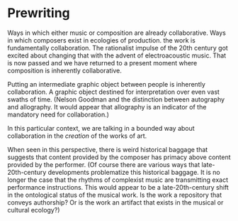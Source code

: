 Prewriting
==========

Ways in which either music or composition are already collaborative. Ways in
which composers exist in ecologies of production. the work is fundamentally
collaboration. The rationalist impulse of the 20th century got excited about
changing that with the advent of electroacoustic music. That is now passed and
we have returned to a present moment where composition is inherently
collaborative.

Putting an intermediate graphic object between people is inherently
collaboration. A graphic object destined for interpretation over even vast
swaths of time. (Nelson Goodman and the distinction between autography and
allography. It would appear that allography is an indicator of the mandatory
need for collaboration.)

In this particular context, we are talking in a bounded way about collaboration
in the *creation* of the works of art.

When seen in this perspective, there is weird historical baggage that suggests
that content provided by the composer has primacy above content provided by the
performer. (Of course there are various ways that late-20th-century
developments problematize this historical baggage. It is no longer the case
that the rhythms of complexist music are transmitting exact performance
instructions. This would appear to be a late-20th-century shift in the
ontological status of the musical work. Is the work a repository that conveys
authorship? Or is the work an artifact that exists in the musical or cultural
ecology?)